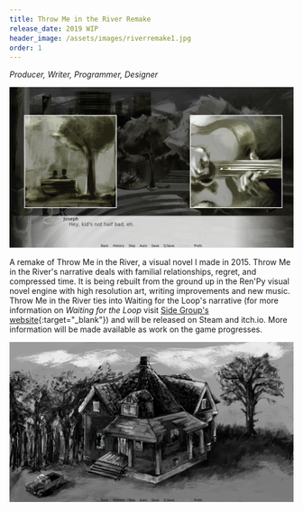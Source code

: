 ```yaml
---
title: Throw Me in the River Remake
release_date: 2019 WIP
header_image: /assets/images/riverremake1.jpg
order: 1
---
```

_Producer, Writer, Programmer, Designer_ 

![](/assets/images/riverremake2.jpg)

A remake of Throw Me in the River, a visual novel I made in 2015. Throw Me in the River's narrative deals with familial relationships, regret, and compressed time. It is being rebuilt from the ground up in the Ren'Py visual novel engine with high resolution art, writing improvements and new music. Throw Me in the River ties into Waiting for the Loop's narrative (for more information on _Waiting for the Loop_ visit [Side Group's website](http://sidegroupgames.com){:target="_blank"}) and will be released on Steam and itch.io. More information will be made available as work on the game progresses.

![](/assets/images/riverremake3.jpg)
